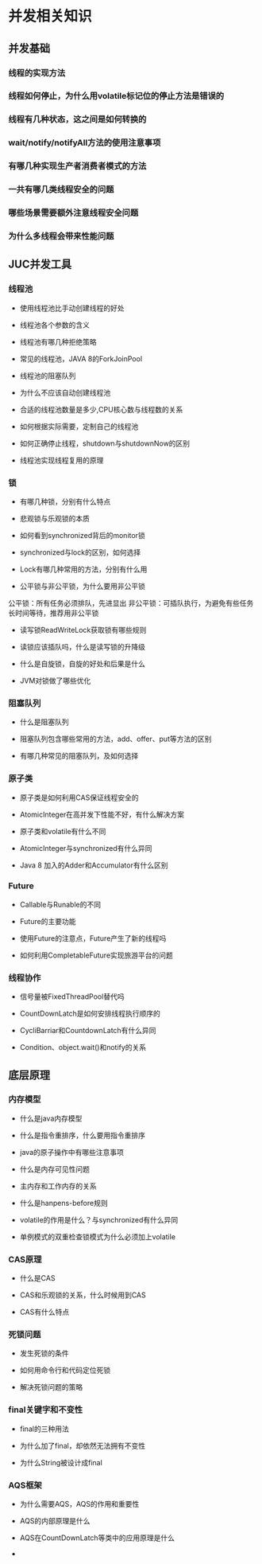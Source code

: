 # 并发相关知识

## 并发基础

### 线程的实现方法

### 线程如何停止，为什么用volatile标记位的停止方法是错误的

### 线程有几种状态，这之间是如何转换的

### wait/notify/notifyAll方法的使用注意事项

### 有哪几种实现生产者消费者模式的方法

### 一共有哪几类线程安全的问题

### 哪些场景需要额外注意线程安全问题

### 为什么多线程会带来性能问题



## JUC并发工具


### 线程池

+ 使用线程池比手动创建线程的好处

+ 线程池各个参数的含义

+ 线程池有哪几种拒绝策略

+ 常见的线程池，JAVA 8的ForkJoinPool

+ 线程池的阻塞队列

+ 为什么不应该自动创建线程池

+ 合适的线程池数量是多少,CPU核心数与线程数的关系

+ 如何根据实际需要，定制自己的线程池

+ 如何正确停止线程，shutdown与shutdownNow的区别

+ 线程池实现线程复用的原理

### 锁

+ 有哪几种锁，分别有什么特点

+ 悲观锁与乐观锁的本质

+ 如何看到synchronized背后的monitor锁

+ synchronized与lock的区别，如何选择

+ Lock有哪几种常用的方法，分别有什么用

+ 公平锁与非公平锁，为什么要用非公平锁

公平锁：所有任务必须排队，先进显出
非公平锁：可插队执行，为避免有些任务长时间等待，推荐用非公平锁

+ 读写锁ReadWriteLock获取锁有哪些规则

+ 读锁应该插队吗，什么是读写锁的升降级

+ 什么是自旋锁，自旋的好处和后果是什么

+ JVM对锁做了哪些优化





### 阻塞队列

+ 什么是阻塞队列

+ 阻塞队列包含哪些常用的方法，add、offer、put等方法的区别

+ 有哪几种常见的阻塞队列，及如何选择

### 原子类

+ 原子类是如何利用CAS保证线程安全的

+ AtomicInteger在高并发下性能不好，有什么解决方案

+ 原子类和volatile有什么不同

+ AtomicInteger与synchronized有什么异同

+ Java 8 加入的Adder和Accumulator有什么区别



### Future

+ Callable与Runable的不同

+ Future的主要功能

+ 使用Future的注意点，Future产生了新的线程吗

+ 如何利用CompletableFuture实现旅游平台的问题

### 线程协作

+ 信号量被FixedThreadPool替代吗

+ CountDownLatch是如何安排线程执行顺序的

+ CycliBarriar和CountdownLatch有什么异同

+ Condition、object.wait()和notify的关系




## 底层原理


### 内存模型

+ 什么是java内存模型

+ 什么是指令重排序，什么要用指令重排序

+ java的原子操作中有哪些注意事项

+ 什么是内存可见性问题

+ 主内存和工作内存的关系

+ 什么是hanpens-before规则

+ volatile的作用是什么？与synchronized有什么异同

+ 单例模式的双重检查锁模式为什么必须加上volatile

### CAS原理

+ 什么是CAS

+ CAS和乐观锁的关系，什么时候用到CAS

+ CAS有什么特点


### 死锁问题


+ 发生死锁的条件

+ 如何用命令行和代码定位死锁

+ 解决死锁问题的策略

### final关键字和不变性

+ final的三种用法

+ 为什么加了final，却依然无法拥有不变性

+ 为什么String被设计成final


### AQS框架

+ 为什么需要AQS，AQS的作用和重要性

+ AQS的内部原理是什么

+ AQS在CountDownLatch等类中的应用原理是什么

+
